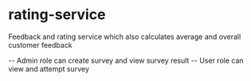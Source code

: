 # rating-service
Feedback and rating service which also calculates average and overall customer feedback

-- Admin role can create survey and view survey result
-- User role can view and attempt survey

